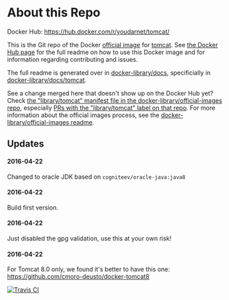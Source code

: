 # About this Repo

Docker Hub: https://hub.docker.com/r/youdarnet/tomcat/

This is the Git repo of the Docker [official image](https://docs.docker.com/docker-hub/official_repos/) for [tomcat](https://registry.hub.docker.com/_/tomcat/). See [the Docker Hub page](https://registry.hub.docker.com/_/tomcat/) for the full readme on how to use this Docker image and for information regarding contributing and issues.

The full readme is generated over in [docker-library/docs](https://github.com/docker-library/docs), specificially in [docker-library/docs/tomcat](https://github.com/docker-library/docs/tree/master/tomcat).

See a change merged here that doesn't show up on the Docker Hub yet? Check [the "library/tomcat" manifest file in the docker-library/official-images repo](https://github.com/docker-library/official-images/blob/master/library/tomcat), especially [PRs with the "library/tomcat" label on that repo](https://github.com/docker-library/official-images/labels/library%2Ftomcat). For more information about the official images process, see the [docker-library/official-images readme](https://github.com/docker-library/official-images/blob/master/README.md).

## Updates

#### 2016-04-22

Changed to oracle JDK based on `cogniteev/oracle-java:java8`

#### 2016-04-22

Build first version.

#### 2016-04-22

Just disabled the gpg validation, use this at your own risk!

#### 2016-04-22

For Tomcat 8.0 only, we found it's better to have this one: https://github.com/cmoro-deusto/docker-tomcat8

[![Travis CI](https://img.shields.io/travis/docker-library/tomcat/master.svg)](https://travis-ci.org/docker-library/tomcat/branches)

<!-- THIS FILE IS GENERATED BY https://github.com/docker-library/docs/blob/master/generate-repo-stub-readme.sh -->
